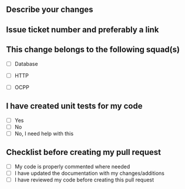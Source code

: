 ## Describe your changes

## Issue ticket number and preferably a link

## This change belongs to the following squad(s)
- [ ] Database
- [ ] HTTP
- [ ] OCPP


## I have created unit tests for my code
* [ ] Yes
* [ ] No
* [ ] No, I need help with this

## Checklist before creating my pull request
- [ ] My code is properly commented where needed
- [ ] I have updated the documentation with my changes/additions
- [ ] I have reviewed my code before creating this pull request
